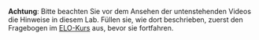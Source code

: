 

**Achtung**: Bitte beachten Sie vor dem Ansehen der untenstehenden Videos die Hinweise in diesem Lab. Füllen sie, wie dort beschrieben, zuerst den Fragebogen im [ELO-Kurs](https://elearning.oth-regensburg.de) aus, bevor sie fortfahren.